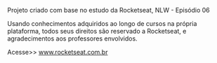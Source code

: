 Projeto criado com base no estudo da Rocketseat, NLW - Episódio 06

Usando conhecimentos adquiridos ao longo de cursos na própria plataforma, todos seus direitos são reservado a Rocketseat, e agradecimentos aos professores envolvidos.

Acesse>> www.rocketseat.com.br